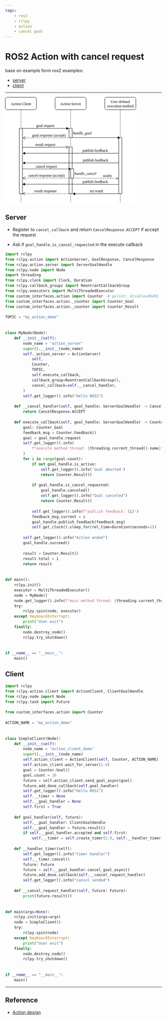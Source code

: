 ```yaml
---
tags:
    - ros2
    - rclpy
    - action
    - cancel goal
---
```

# ROS2 Action with cancel request

base on example form ros2 examples:

- [server](https://github.com/ros2/examples/blob/master/rclpy/actions/minimal_action_server/examples_rclpy_minimal_action_server/server_single_goal.py)
- [client](https://github.com/ros2/examples/blob/master/rclpy/actions/minimal_action_client/examples_rclpy_minimal_action_client/client_cancel.py)

---

![](images/interaction_example.png)

## Server
- Register to `cancel_callback` and return `CancelResponse.ACCEPT` if accept the request

- Ask if `goal_handle.is_cancel_requested` in the execute callback


```python title="server" linenums="1" hl_lines="26 30-31 45-48"
import rclpy
from rclpy.action import ActionServer, GoalResponse, CancelResponse
from rclpy.action.server import ServerGoalHandle
from rclpy.node import Node
import threading
from rclpy.clock import Clock, Duration
from rclpy.callback_groups import ReentrantCallbackGroup
from rclpy.executors import MultiThreadedExecutor
from custom_interfaces.action import Counter  # pylint: disable=E0401
from custom_interfaces.action._counter import Counter_Goal
from custom_interfaces.action._counter import Counter_Result

TOPIC = "my_action_demo"


class MyNode(Node):
    def __init__(self):
        node_name = "action_server"
        super().__init__(node_name)
        self._action_server = ActionServer(
            self,
            Counter,
            TOPIC,
            self.execute_callback,
            callback_group=ReentrantCallbackGroup(),
            cancel_callback=self.__cancel_handler,
        )
        self.get_logger().info("Hello ROS2")

    def __cancel_handler(self, goal_handle: ServerGoalHandle) -> CancelResponse:
        return CancelResponse.ACCEPT

    def execute_callback(self, goal_handle: ServerGoalHandle) -> Counter_Result:
        goal: Counter_Goal
        feedback_msg = Counter.Feedback()
        goal = goal_handle.request
        self.get_logger().info(
            f"execute method thread: {threading.current_thread().name}"
        )
        for i in range(goal.count):
            if not goal_handle.is_active:
                self.get_logger().info('Goal aborted')
                return Counter.Result()
            
            if goal_handle.is_cancel_requested:
                goal_handle.canceled()
                self.get_logger().info("Goal canceled")
                return Counter.Result()

            self.get_logger().info(f"publish feedback: {i}")
            feedback_msg.current = i
            goal_handle.publish_feedback(feedback_msg)
            self.get_clock().sleep_for(rel_time=Duration(seconds=1))

        self.get_logger().info("Action ended")
        goal_handle.succeed()

        result = Counter.Result()
        result.total = i
        return result


def main():
    rclpy.init()
    executor = MultiThreadedExecutor()
    node = MyNode()
    node.get_logger().info(f"main method thread: {threading.current_thread().name}")
    try:
        rclpy.spin(node, executor)
    except KeyboardInterrupt:
        print("User exit")
    finally:
        node.destroy_node()
        rclpy.try_shutdown()


if __name__ == "__main__":
    main()
```

## Client

```python title="client" linenums="1" hl_lines="36 40"
import rclpy
from rclpy.action.client import ActionClient, ClientGoalHandle
from rclpy.node import Node
from rclpy.task import Future

from custom_interfaces.action import Counter

ACTION_NAME = "my_action_demo"


class SimpleClient(Node):
    def __init__(self):
        node_name = "action_client_demo"
        super().__init__(node_name)
        self.action_client = ActionClient(self, Counter, ACTION_NAME)
        self.action_client.wait_for_server(1.0)
        goal = Counter.Goal()
        goal.count = 10
        future = self.action_client.send_goal_async(goal)
        future.add_done_callback(self.goal_handler)
        self.get_logger().info("Hello ROS2")
        self.__timer = None
        self.__goal_handler = None
        self.first = True

    def goal_handler(self, future):
        self.__goal_handler: ClientGoalHandle
        self.__goal_handler = future.result()
        if self.__goal_handler.accepted and self.first:
            self.__timer = self.create_timer(2.0, self.__handler_timer)

    def __handler_timer(self):
        self.get_logger().info("timer handler")
        self.__timer.cancel()
        future: Future
        future = self.__goal_handler.cancel_goal_async()
        future.add_done_callback(self.__cancel_request_handler)
        self.get_logger().info("cancel sended")

    def __cancel_request_handler(self, future: Future):
        print(future.result())


def main(args=None):
    rclpy.init(args=args)
    node = SimpleClient()
    try:
        rclpy.spin(node)
    except KeyboardInterrupt:
        print("User exit")
    finally:
        node.destroy_node()
        rclpy.try_shutdown()


if __name__ == "__main__":
    main()

```

---

## Reference
- [Action design](https://design.ros2.org/articles/actions.html)

